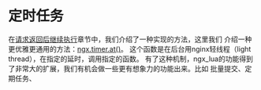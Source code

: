 # 定时任务
在[请求返回后继续执行](/ngx_lua//ngx_lua/timer.md)章节中，我们介绍了一种实现的方法，这里我们
介绍一种更优雅更通用的方法：[ngx.timer.at()](http://wiki.nginx.org/HttpLuaModule#ngx.timer.at)。
这个函数是在后台用nginx轻线程（light thread），在指定的延时，调用指定的函数。
有了这种机制，ngx_lua的功能得到了非常大的扩展，我们有机会做一些更有想象力的功能出来。比如
批量提交、定期任务、 
